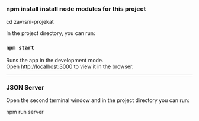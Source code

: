 ###  npm install   install node modules for this project
cd zavrsni-projekat

In the project directory, you can run:

### `npm start`

Runs the app in the development mode.\
Open [http://localhost:3000](http://localhost:3000) to view it in the browser.

---------------------------------------------------------------------------------
### JSON Server

Open the second terminal window and in the project directory you can run:

npm run server

